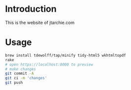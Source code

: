 # Introduction

This is the website of jtarchie.com

# Usage

```bash
brew install tdewolff/tap/minify tidy-html5 wkhtmltopdf
rake
# open https://localhost:8000 to preview
# make changes
git commit -A
git ci -m 'changes'
git push
```